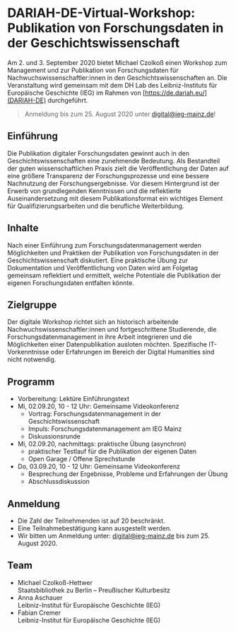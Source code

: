 # DARIAH-DE-Virtual-Workshop: Publikation von Forschungsdaten in der Geschichtswissenschaft

Am 2. und 3. September 2020 bietet Michael Czolkoß einen Workshop zum Management und zur Publikation von Forschungsdaten für Nachwuchswissenschaftler:innen in den Geschichtswissenschaften an. Die Veranstaltung wird gemeinsam mit dem DH Lab des Leibniz-Instituts für Europäische Geschichte (IEG) im Rahmen von [https://de.dariah.eu/](DARIAH-DE) durchgeführt.

> Anmeldung bis zum 25. August 2020 unter digital@ieg-mainz.de!

## Einführung
Die Publikation digitaler Forschungsdaten gewinnt auch in den Geschichtswissenschaften eine zunehmende Bedeutung. Als Bestandteil der guten wissenschaftlichen Praxis zielt die Veröffentlichung der Daten auf eine größere Transparenz der Forschungsprozesse und eine bessere Nachnutzung der Forschungsergebnisse. Vor diesem Hintergrund ist der Erwerb von grundlegenden Kenntnissen und die reflektierte Auseinandersetzung mit diesem Publikationsformat ein wichtiges Element für Qualifizierungsarbeiten und die berufliche Weiterbildung.

## Inhalte
Nach einer Einführung zum Forschungsdatenmanagement werden Möglichkeiten und Praktiken der Publikation von Forschungsdaten in der Geschichtswissenschaft diskutiert. Eine praktische Übung zur Dokumentation und Veröffentlichung von Daten wird am Folgetag gemeinsam reflektiert und ermittelt, welche Potentiale die Publikation der eigenen Forschungsdaten entfalten könnte.

## Zielgruppe
Der digitale Workshop richtet sich an historisch arbeitende Nachwuchswissenschaftler:innen und fortgeschrittene Studierende, die 
Forschungsdatenmanagement in ihre Arbeit integrieren und die Möglichkeiten einer Datenpublikation ausloten möchten. Spezifische IT-Vorkenntnisse oder Erfahrungen im Bereich der Digital Humanities sind nicht notwendig.

## Programm
- Vorbereitung: Lektüre Einführungstext
- Mi, 02.09.20, 10 - 12 Uhr: Gemeinsame Videokonferenz
  - Vortrag: Forschungsdatenmanagement in der Geschichtswissenschaft
  - Impuls: Forschungsdatenmanagement am IEG Mainz
  - Diskussionsrunde
- Mi, 02.09.20, nachmittags: praktische Übung (asynchron)
  - praktischer Testlauf für die Publikation der eigenen Daten
  - Open Garage / Offene Sprechstunde
- Do, 03.09.20, 10 - 12 Uhr: Gemeinsame Videokonferenz
  - Besprechung der Ergebnisse, Probleme und Erfahrungen der Übung
  - Abschlussdiskussion

## Anmeldung
- Die Zahl der Teilnehmenden ist auf 20 beschränkt.
- Eine Teilnahmebestätigung kann ausgestellt werden.
- Wir bitten um Anmeldung unter: digital@ieg-mainz.de bis zum 25. August 2020.

## Team
- Michael Czolkoß-Hettwer \
Staatsbibliothek zu Berlin – Preußischer Kulturbesitz
- Anna Aschauer \
Leibniz-Institut für Europäische Geschichte (IEG)
- Fabian Cremer \
Leibniz-Institut für Europäische Geschichte (IEG)
